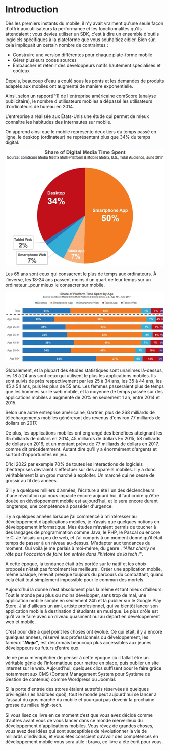 # Introduction

Dès les premiers instants du mobile, il n'y avait vraiment qu'une seule façon d'offrir aux utilisateurs la performance et les fonctionnalités qu'ils attendaient : vous deviez utiliser un SDK, c'est à dire un ensemble d'outils logiciels spécifiques à la plateforme que vous souhaitiez cibler. Bien sûr, cela impliquait un certain nombre de contraintes :

* Construire une version différentes pour chaque plate-forme mobile
* Gérer plusieurs codes sources
* Embaucher et retenir des développeurs natifs hautement spécialisés et coûteux 

Depuis, beaucoup d'eau a coulé sous les ponts et les demandes de produits adaptés aux mobiles ont augmenté de manière exponentielle.

Ainsi, selon un rapport[^1] de l'entreprise américaine comScore \(analyse publicitaire\), le nombre d'utilisateurs mobiles a dépassé les utilisateurs d’ordinateurs de bureau en 2014.

L'entreprise a réalisée aux États-Unis une étude qui permet de mieux connaître les habitudes des internautes sur mobile.

On apprend ainsi que le mobile représente deux tiers du temps passé en ligne, le desktop \(ordinateur\) ne représentant plus que 34% du temps digital.

![](/assets/comscore_digital_time.jpg)

Les 65 ans sont ceux qui consacrent le plus de temps aux ordinateurs. À l’inverse, les 18-24 ans passent moins d’un quart de leur temps sur un ordinateur...pour mieux le consacrer sur mobile.

![](/assets/mobile-desktop-age-612x269.jpg)

Globalement, et la plupart des études statistiques sont unanimes là-dessus, les 18 à 24 ans sont ceux qui utilisent le plus les applications mobiles. Ils sont suivis de près respectivement par les 25 à 34 ans, les 35 à 44 ans, les 45 à 54 ans, puis les plus de 55 ans. Les femmes passeraient plus de temps que les hommes sur le web mobile, et la moyenne de temps passée sur des applications mobiles a augmenté de 20% en seulement 1 an, entre 2014 et 2015.

Selon une autre entreprise américaine, Gartner, plus de 268 milliards de téléchargements mobiles généreront des revenus d'environ 77 milliards de dollars en 2017.

De plus, les applications mobiles ont engrangé des bénéfices atteignant les 35 milliards de dollars en 2014, 45 milliards de dollars En 2015, 58 milliards de dollars en 2016, et un montant prévu de 77 milliards de dollars en 2017, comme dit précédemment. Autant dire qu'il y a énormément d'argents et surtout d'opportunités en jeu.

D'ici 2022 par exemple 70% de toutes les interactions de logiciels d'entreprises devraient s'effectuer sur des appareils mobiles. Il y a donc véritablement là un gros marché à exploiter. Un marché qui ne cesse de grossir au fil des années.

S’il y a quelques milliers d’années, l’écriture a été l'un des déclencheurs d'une révolution qui nous impacte encore aujourd'hui, il faut croire qu’être douée en développement mobile est aujourd’hui, et le sera encore durant longtemps, une compétence à posséder d'urgence.

il y a quelques années lorsque j’ai commencé à m’intéresser au développement d’applications mobiles, je n’avais que quelques notions en développement informatique. Mes études m’avaient permis de toucher à des langages de programmation comme Java, le PHP, le Pascal ou encore le C. Je faisais un peu de web, et j'ai compris à un moment donné qu’il était temps de passer à un niveau au-dessus. M'adapter aux tendances du moment. Oui voilà je me parlais à moi-même, du genre : _"Allez charly ne râte pas l'occasion de faire ton entrée dans l'histoire de la tech !"_.

A cette époque, la tendance était très portée sur le natif et les choix proposés n’était pas forcément les meilleurs . Créer une application mobile, même basique, relevait presque toujours du parcours du combattant, quand cela était tout simplement impossible pour le commun des mortels.

Aujourd’hui la donne n’est absolument plus la même et tant mieux d’ailleurs. Tout le monde peu plus ou moins développer, sans trop de mal, une application mobile simple en seulement 24h et la publier sur le Google Play Store. J'ai d'ailleurs un ami, artiste profesionnel, qui va bientôt lancer son application mobile à destination d'étudiants en musique. Le plus drôle est qu'il va le faire avec un niveau quasiment nul au départ en développement web et mobile.

C'est pour dire à quel point les choses ont évolué. Ce qui était, il y a encore quelques années,  réservé aux professionnels du développement, les fameux _**"Ninja"**_, est désormais beaucoup plus accessibles aux jeunes développeurs ou futurs d’entre eux.

Je ne peux m'empêcher de penser à cette époque où il fallait être un véritable génie de l’informatique pour mettre en place, puis publier un site internet sur le web. Aujourd’hui, quelques clics suffisent pour le faire grâce notamment aux CMS \(Content Management System pour Système de Gestion de contenus\) comme Wordpress ou Joomla!.

Si la porte d'entrée des stores étaient autrefois réservées à quelques privilégiés \(les habitués quoi\), tout le monde peut aujourd'hui se lancer à l'assaut du gros marché du mobile et pourquoi pas devenir la prochaine grosse du milieu high-tech.

Si vous lisez ce livre en ce moment c’est que vous avez décidé comme d’autres avant vous de vous lancer dans ce monde merveilleux du développement d'applications mobiles. Vous rêvez de grandes choses, vous avez des idées qui sont susceptibles de révolutionner la vie de milliards d’individus, et vous êtes conscient qu’avoir des compétences en développement mobile vous sera utile : bravo, ce livre a été écrit pour vous.

